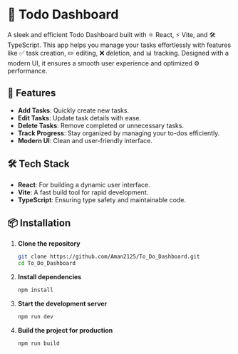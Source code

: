 # 📝 Todo Dashboard  

A sleek and efficient Todo Dashboard built with ⚛️ React, ⚡ Vite, and 🛠️ TypeScript. This app helps you manage your tasks effortlessly with features like ✅ task creation, ✏️ editing, ❌ deletion, and 📊 tracking. Designed with a modern UI, it ensures a smooth user experience and optimized ⚙️ performance.  

## 🚀 Features  
- **Add Tasks**: Quickly create new tasks.  
- **Edit Tasks**: Update task details with ease.  
- **Delete Tasks**: Remove completed or unnecessary tasks.  
- **Track Progress**: Stay organized by managing your to-dos efficiently.  
- **Modern UI**: Clean and user-friendly interface.  

## 🛠️ Tech Stack  
- **React**: For building a dynamic user interface.  
- **Vite**: A fast build tool for rapid development.  
- **TypeScript**: Ensuring type safety and maintainable code.  

## 📦 Installation  

1. **Clone the repository**  
   ```bash
   git clone https://github.com/Aman2125/To_Do_Dashboard.git
   cd To_Do_Dashboard

2. **Install dependencies**  
   ```bash
   npm install

3. **Start the development server**  
   ```bash
   npm run dev

4. **Build the project for production**  
   ```bash
   npm run build
